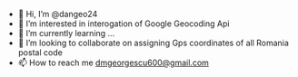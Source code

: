 - 👋 Hi, I’m @dangeo24
- 👀 I’m interested in interogation of Google Geocoding Api
- 🌱 I’m currently learning ...
- 💞️ I’m looking to collaborate on assigning Gps coordinates of all Romania postal code
- 📫 How to reach me dmgeorgescu600@gmail.com

<!---
dangeo24/dangeo24 is a ✨ special ✨ repository because its `README.md` (this file) appears on your GitHub profile.
You can click the Preview link to take a look at your changes.
--->
